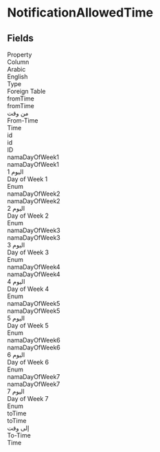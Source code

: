 # NotificationAllowedTime

<ContentFilter/>

<div class='searchable'>

## Fields

<div class="nama-table">
<div class="row header-row">
<div class="cell">Property</div>
<div class="cell">Column</div>
<div class="cell">Arabic</div>
<div class="cell">English</div>
<div class="cell">Type</div>
<div class="cell">Foreign Table</div>
</div><div class="row searchable" id="fromTime">
<div class="cell" data-label="Property">fromTime</div>
<div class="cell" data-label="Column">fromTime</div>
<div class="cell" data-label="Arabic">من وقت</div>
<div class="cell" data-label="English">From-Time</div>
<div class="cell" data-label="Type">Time</div>

</div>

<div class="row searchable" id="id">
<div class="cell" data-label="Property">id</div>
<div class="cell" data-label="Column">id</div>
<div class="cell" data-label="Arabic"></div>
<div class="cell" data-label="English"></div>
<div class="cell" data-label="Type">ID</div>

</div>

<div class="row searchable" id="namaDayOfWeek1">
<div class="cell" data-label="Property">namaDayOfWeek1</div>
<div class="cell" data-label="Column">namaDayOfWeek1</div>
<div class="cell" data-label="Arabic">اليوم 1</div>
<div class="cell" data-label="English">Day of Week 1</div>
<div class="cell" data-label="Type">Enum</div>

</div>

<div class="row searchable" id="namaDayOfWeek2">
<div class="cell" data-label="Property">namaDayOfWeek2</div>
<div class="cell" data-label="Column">namaDayOfWeek2</div>
<div class="cell" data-label="Arabic">اليوم 2</div>
<div class="cell" data-label="English">Day of Week 2</div>
<div class="cell" data-label="Type">Enum</div>

</div>

<div class="row searchable" id="namaDayOfWeek3">
<div class="cell" data-label="Property">namaDayOfWeek3</div>
<div class="cell" data-label="Column">namaDayOfWeek3</div>
<div class="cell" data-label="Arabic">اليوم 3</div>
<div class="cell" data-label="English">Day of Week 3</div>
<div class="cell" data-label="Type">Enum</div>

</div>

<div class="row searchable" id="namaDayOfWeek4">
<div class="cell" data-label="Property">namaDayOfWeek4</div>
<div class="cell" data-label="Column">namaDayOfWeek4</div>
<div class="cell" data-label="Arabic">اليوم 4</div>
<div class="cell" data-label="English">Day of Week 4</div>
<div class="cell" data-label="Type">Enum</div>

</div>

<div class="row searchable" id="namaDayOfWeek5">
<div class="cell" data-label="Property">namaDayOfWeek5</div>
<div class="cell" data-label="Column">namaDayOfWeek5</div>
<div class="cell" data-label="Arabic">اليوم 5</div>
<div class="cell" data-label="English">Day of Week 5</div>
<div class="cell" data-label="Type">Enum</div>

</div>

<div class="row searchable" id="namaDayOfWeek6">
<div class="cell" data-label="Property">namaDayOfWeek6</div>
<div class="cell" data-label="Column">namaDayOfWeek6</div>
<div class="cell" data-label="Arabic">اليوم 6</div>
<div class="cell" data-label="English">Day of Week 6</div>
<div class="cell" data-label="Type">Enum</div>

</div>

<div class="row searchable" id="namaDayOfWeek7">
<div class="cell" data-label="Property">namaDayOfWeek7</div>
<div class="cell" data-label="Column">namaDayOfWeek7</div>
<div class="cell" data-label="Arabic">اليوم 7</div>
<div class="cell" data-label="English">Day of Week 7</div>
<div class="cell" data-label="Type">Enum</div>

</div>

<div class="row searchable" id="toTime">
<div class="cell" data-label="Property">toTime</div>
<div class="cell" data-label="Column">toTime</div>
<div class="cell" data-label="Arabic">إلى وقت</div>
<div class="cell" data-label="English">To-Time</div>
<div class="cell" data-label="Type">Time</div>

</div>


</div>
</div>

